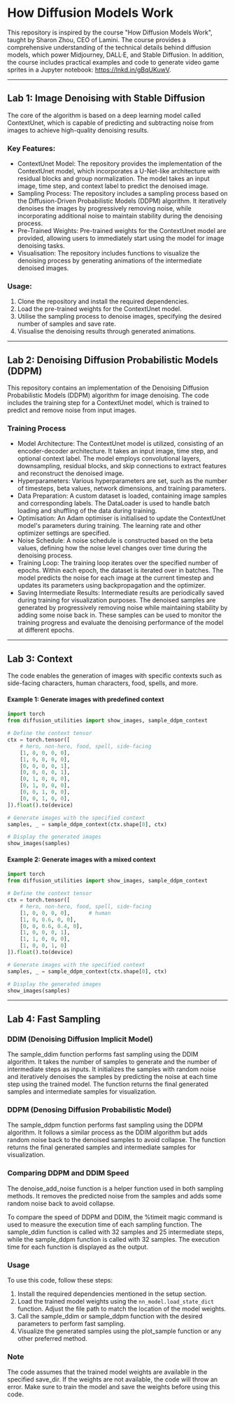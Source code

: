 # How Diffusion Models Work

This repository is inspired by the course "How Diffusion Models Work", taught by Sharon Zhou, CEO of Lamini. The course provides a comprehensive understanding of the technical details behind diffusion models, which power Midjourney, DALL·E, and Stable Diffusion. In addition, the course includes practical examples and code to generate video game sprites in a Jupyter notebook: https://lnkd.in/gBqUKuwV.

___

## Lab 1: Image Denoising with Stable Diffusion

The core of the algorithm is based on a deep learning model called ContextUnet, which is capable of predicting and subtracting noise from images to achieve high-quality denoising results.

### Key Features:

- ContextUnet Model: The repository provides the implementation of the ContextUnet model, which incorporates a U-Net-like architecture with residual blocks and group normalization. The model takes an input image, time step, and context label to predict the denoised image.
- Sampling Process: The repository includes a sampling process based on the Diffusion-Driven Probabilistic Models (DDPM) algorithm. It iteratively denoises the images by progressively removing noise, while incorporating additional noise to maintain stability during the denoising process.
- Pre-Trained Weights: Pre-trained weights for the ContextUnet model are provided, allowing users to immediately start using the model for image denoising tasks.
- Visualisation: The repository includes functions to visualize the denoising process by generating animations of the intermediate denoised images.

### Usage:

1. Clone the repository and install the required dependencies.
2. Load the pre-trained weights for the ContextUnet model.
3. Utilise the sampling process to denoise images, specifying the desired number of samples and save rate.
4. Visualise the denoising results through generated animations.

___

## Lab 2: Denoising Diffusion Probabilistic Models (DDPM)
This repository contains an implementation of the Denoising Diffusion Probabilistic Models (DDPM) algorithm for image denoising. The code includes the training step for a ContextUnet model, which is trained to predict and remove noise from input images.

### Training Process
- Model Architecture: The ContextUnet model is utilized, consisting of an encoder-decoder architecture. It takes an input image, time step, and optional context label. The model employs convolutional layers, downsampling, residual blocks, and skip connections to extract features and reconstruct the denoised image.
- Hyperparameters: Various hyperparameters are set, such as the number of timesteps, beta values, network dimensions, and training parameters.
- Data Preparation: A custom dataset is loaded, containing image samples and corresponding labels. The DataLoader is used to handle batch loading and shuffling of the data during training.
- Optimisation: An Adam optimiser is initialised to update the ContextUnet model's parameters during training. The learning rate and other optimizer settings are specified.
- Noise Schedule: A noise schedule is constructed based on the beta values, defining how the noise level changes over time during the denoising process.
- Training Loop: The training loop iterates over the specified number of epochs. Within each epoch, the dataset is iterated over in batches. The model predicts the noise for each image at the current timestep and updates its parameters using backpropagation and the optimizer.
- Saving Intermediate Results: Intermediate results are periodically saved during training for visualization purposes. The denoised samples are generated by progressively removing noise while maintaining stability by adding some noise back in. These samples can be used to monitor the training progress and evaluate the denoising performance of the model at different epochs.

___

## Lab 3: Context

The code enables the generation of images with specific contexts such as side-facing characters, human characters, food, spells, and more.

#### Example 1: Generate images with predefined context

```python
import torch
from diffusion_utilities import show_images, sample_ddpm_context

# Define the context tensor
ctx = torch.tensor([
    # hero, non-hero, food, spell, side-facing
    [1, 0, 0, 0, 0],
    [1, 0, 0, 0, 0],
    [0, 0, 0, 0, 1],
    [0, 0, 0, 0, 1],
    [0, 1, 0, 0, 0],
    [0, 1, 0, 0, 0],
    [0, 0, 1, 0, 0],
    [0, 0, 1, 0, 0],
]).float().to(device)

# Generate images with the specified context
samples, _ = sample_ddpm_context(ctx.shape[0], ctx)

# Display the generated images
show_images(samples)
```


#### Example 2: Generate images with a mixed context

```python
import torch
from diffusion_utilities import show_images, sample_ddpm_context

# Define the context tensor
ctx = torch.tensor([
    # hero, non-hero, food, spell, side-facing
    [1, 0, 0, 0, 0],      # human
    [1, 0, 0.6, 0, 0],
    [0, 0, 0.6, 0.4, 0],
    [1, 0, 0, 0, 1],
    [1, 1, 0, 0, 0],
    [1, 0, 0, 1, 0]
]).float().to(device)

# Generate images with the specified context
samples, _ = sample_ddpm_context(ctx.shape[0], ctx)

# Display the generated images
show_images(samples)
```

___

## Lab 4: Fast Sampling

### DDIM (Denoising Diffusion Implicit Model)
The sample_ddim function performs fast sampling using the DDIM algorithm. It takes the number of samples to generate and the number of intermediate steps as inputs. It initializes the samples with random noise and iteratively denoises the samples by predicting the noise at each time step using the trained model. The function returns the final generated samples and intermediate samples for visualization.

### DDPM (Denosing Diffusion Probabilistic Model)
The sample_ddpm function performs fast sampling using the DDPM algorithm. It follows a similar process as the DDIM algorithm but adds random noise back to the denoised samples to avoid collapse. The function returns the final generated samples and intermediate samples for visualization.

### Comparing DDPM and DDIM Speed
The denoise_add_noise function is a helper function used in both sampling methods. It removes the predicted noise from the samples and adds some random noise back to avoid collapse.

To compare the speed of DDPM and DDIM, the %timeit magic command is used to measure the execution time of each sampling function. The sample_ddim function is called with 32 samples and 25 intermediate steps, while the sample_ddpm function is called with 32 samples. The execution time for each function is displayed as the output.

### Usage
To use this code, follow these steps:
1. Install the required dependencies mentioned in the setup section.
2. Load the trained model weights using the `nn_model.load_state_dict` function. Adjust the file path to match the location of the model weights.
3. Call the sample_ddim or sample_ddpm function with the desired parameters to perform fast sampling.
4. Visualize the generated samples using the plot_sample function or any other preferred method.

### Note
The code assumes that the trained model weights are available in the specified save_dir. If the weights are not available, the code will throw an error. Make sure to train the model and save the weights before using this code.
